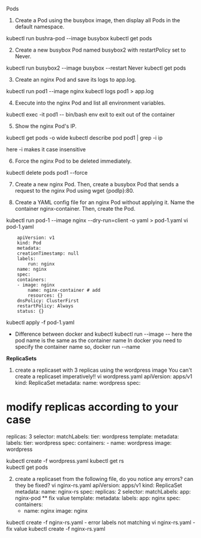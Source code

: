 Pods
1. Create a Pod using the busybox image, then display all Pods in the default namespace.

kubectl run bushra-pod --image busybox
kubectl get pods

2. Create a new busybox Pod named busybox2 with restartPolicy set to Never.

kubectl run busybox2 --image busybox --restart Never
kubectl get pods

3. Create an nginx Pod and save its logs to app.log.

kubectl run pod1 --image nginx 
kubectl logs pod1 > app.log

4. Execute into the nginx Pod and list all environment variables.

kubectl exec -it pod1 -- bin/bash env 
exit to exit out of the container

5. Show the nginx Pod's IP.

kubectl get pods -o wide
kubectl describe pod pod1 | grep -i ip

here -i makes it case insensitive

6. Force the nginx Pod to be deleted immediately.

kubectl delete pods pod1 --force

7. Create a new nginx Pod. Then, create a busybox Pod that sends a request to the nginx Pod using wget {podIp}:80.



8. Create a YAML config file for an nginx Pod without applying it. Name the container nginx-container. Then, create the Pod.

kubectl run pod-1 --image nginx --dry-run=client -o yaml > pod-1.yaml
vi pod-1.yaml

        apiVersion: v1
        kind: Pod
        metadata:
        creationTimestamp: null
        labels:
            run: nginx
        name: nginx
        spec:
        containers:
        - image: nginx
            name: nginx-container # add 
            resources: {}
        dnsPolicy: ClusterFirst
        restartPolicy: Always
        status: {}


kubectl apply -f pod-1.yaml


* Difference between docker and kubectl 
kubectl run <pod-name> --image <image-name>
-- here the pod name is the same as the container name
In docker you need to specify the container name so,
docker run --name <container-name> <tagged-image>



**ReplicaSets**
1. create a replicaset with 3 replicas using the wordpress image
You can't create a replicaset imperatively!!
vi wordpress.yaml
apiVersion: apps/v1
kind: ReplicaSet
metadata:
  name: wordpress
spec:
  # modify replicas according to your case
  replicas: 3
  selector:
    matchLabels:
      tier: wordpress
  template:
    metadata:
      labels:
        tier: wordpress
    spec:
      containers:
      - name: wordpress
        image: wordpress

kubectl create -f wordpress.yaml
kubectl get rs    
kubectl get pods

2. create a replicaset from the following file, do you notice any errors? can they be fixed?
vi nginx-rs.yaml
apiVersion: apps/v1
kind: ReplicaSet
metadata:
  name: nginx-rs
spec:
  replicas: 2
  selector:
    matchLabels:
      app: nginx-pod ** fix value
  template:
    metadata:
      labels:
        app: nginx
    spec:
      containers:
      - name: nginx
        image: nginx                      

kubectl create -f nginx-rs.yaml - error labels not matching 
vi nginx-rs.yaml - fix value
kubectl create -f nginx-rs.yaml
